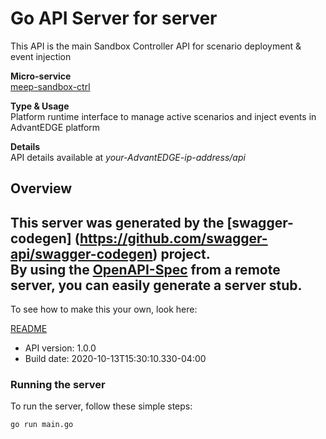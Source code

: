 # Go API Server for server

This API is the main Sandbox Controller API for scenario deployment & event injection <p>**Micro-service**<br>[meep-sandbox-ctrl](https://github.com/InterDigitalInc/AdvantEDGE/tree/master/go-apps/meep-sandbox-ctrl) <p>**Type & Usage**<br>Platform runtime interface to manage active scenarios and inject events in AdvantEDGE platform <p>**Details**<br>API details available at _your-AdvantEDGE-ip-address/api_

## Overview
This server was generated by the [swagger-codegen]
(https://github.com/swagger-api/swagger-codegen) project.  
By using the [OpenAPI-Spec](https://github.com/OAI/OpenAPI-Specification) from a remote server, you can easily generate a server stub.  
-

To see how to make this your own, look here:

[README](https://github.com/swagger-api/swagger-codegen/blob/master/README.md)

- API version: 1.0.0
- Build date: 2020-10-13T15:30:10.330-04:00


### Running the server
To run the server, follow these simple steps:

```
go run main.go
```

